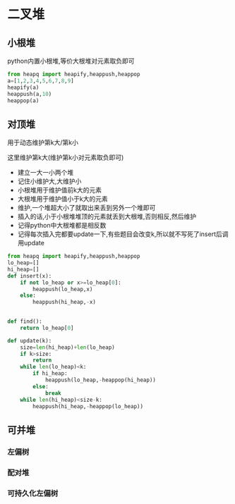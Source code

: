 # 二叉堆
## 小根堆
python内置小根堆,等价大根堆对元素取负即可
```py
from heapq import heapify,heappush,heappop
a=[1,2,3,4,5,6,7,8,9]
heapify(a)
heappush(a,10)
heappop(a)
```
## 对顶堆
用于动态维护第k大/第k小

这里维护第k大(维护第k小对元素取负即可)
- 建立一大一小两个堆
- 记住小维护大,大维护小
- 小根堆用于维护值前k大的元素
- 大根堆用于维护值小于k大的元素
- 维护,一个堆超大小了就取出来丢到另外一个堆即可
- 插入的话,小于小根堆堆顶的元素就丢到大根堆,否则相反,然后维护
- 记得python中大根堆都是相反数
- 记得每次插入完都要update一下,有些题目会改变k,所以就不写死了insert后调用update
```py
from heapq import heapify,heappush,heappop
lo_heap=[]
hi_heap=[]
def insert(x):
    if not lo_heap or x>=lo_heap[0]:
        heappush(lo_heap,x)
    else:
        heappush(hi_heap,-x)
        

def find():
    return lo_heap[0]

def update(k):
    size=len(hi_heap)+len(lo_heap)
    if k>size:
        return
    while len(lo_heap)<k:
        if hi_heap: 
            heappush(lo_heap,-heappop(hi_heap))
        else: 
            break
    while len(hi_heap)<size-k:
        heappush(hi_heap,-heappop(lo_heap))
```
## 可并堆
### 左偏树
### 配对堆
### 可持久化左偏树

